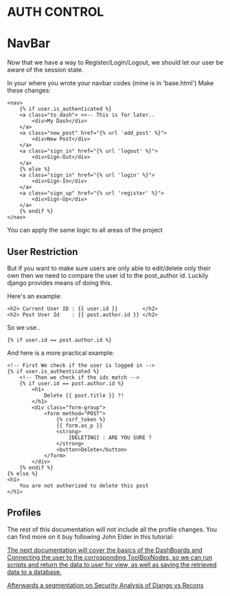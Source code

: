 # AUTH CONTROL #

# NavBar #

Now that we have a way to Register/Login/Logout,
we should let our user be aware of the session state.

In your where you wrote your navbar codes (mine is in 'base.html')
Make these changes:

```
<nav>
    {% if user.is_authenticated %}
    <a class="to_dash"> <<-- This is for later..
        <div>My Dash</div>
    </a>
    <a class="new_post" href="{% url 'add_post' %}">
        <div>New Post</div>
    </a>
    <a class="sign_in" href="{% url 'logout' %}">
        <div>Sign-Out</div>
    </a>
    {% else %}
    <a class="sign_in" href="{% url 'login' %}">
        <div>Sign-In</div>
    </a>
    <a class="sign_up" href="{% url 'register' %}">
        <div>Sign-Up</div>
    </a>
    {% endif %}
</nav>
```

You can apply the same logic to all areas of the project

## User Restriction ##

But if you want to make sure users are only able to edit/delete only their own
then we need to compare the user id to the post_author id.
Luckily django provides means of doing this.

Here's an example:
```
<h2> Current User ID : {{ user.id }}        </h2>
<h2> Post User Id    : {{ post.author.id }} </h2>
```

So we use..
```
{% if user.id == post.author.id %}
```

And here is a more practical example:

```
<!-- First We check if the user is logged in -->
{% if user.is_authenticated %}
    <!-- Then we check if the ids match -->
    {% if user.id == post.author.id %}
        <h1>
            Delete {{ post.title }} ?!
        </h1>
        <div class="form-group">
            <form method="POST">
                {% csrf_token %}
                {{ form.as_p }}
                <strong>
                    [DELETING] : ARE YOU SURE ?
                </strong>
                <button>Delete</button>
            </form>
        </div>
    {% endif %}
{% else %}
<h1>
    You are not autherized to delete this post
</h1>
```

## Profiles ##

The rest of this documentation will not include all the profile changes.
You can find more on it buy following John Elder in this tutorial:
<a href="https://www.youtube.com/watch?v=Nxgi4qF6i1Q&list=PLCC34OHNcOtr025c1kHSPrnP18YPB-NFi&index=24">

The next documentation will cover the basics of the DashBoards and Connecting the user to
the corrosponding ToolBoxNodes, so we can run scripts and return the data to user for view, 
as well as saving the retrieved data to a database.

Afterwards a  segmentation on Security Analysis of Django vs Recons
